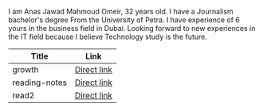 I am Anas Jawad Mahmoud Omeir, 32 years old.
I have a Journalism bachelor's degree From the University of Petra.
I have experience of 6 yours in the business field in Dubai.
Looking forward to new experiences in the IT field because I believe Technology study is the future.

| Title         | Link                                                               |
| ------------- | -------------                                                      |
| growth        |[ Direct link ](<https://anasomeir.github.io/reading-notes/read>)   |                                                      
| reading-notes |[ Direct link ](<https://anasomeir.github.io/reading-notes/>)       |
| read2         |[ Direct link ](<https://anasomeir.github.io/reading-notes/read2>)  |
